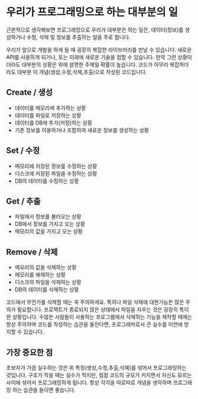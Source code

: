 # 우리가 프로그래밍으로 하는 대부분의 일
근본적으로 생각해보면 프로그래밍으로 우리가 대부분은 하는 일은,
데이터(정보)를 생성하거나 수정, 삭제 및 정보를 추출하는 일을 주로 합니다.

우리가 앞으로 개발을 하게 될 때 굉장히 복잡한 라이브러리를 만날 수 있습니다.
새로운 API를 사용하게 되거나, 또는 미래에 새로운 기술을 접할 수 있습니다.
만약 그런 상황이더라도 대부분의 상황은 위에 설명한 주제일 확률이 높습니다.
코드가 아무리 복잡하더라도 대부분 이 개념(생성,수정,삭제,추출)으로 작성된 코드입니다.

## Create / 생성
- 데이터를 메모리에 추가하는 상황
- 데이터를 파일로 저장하는 상황
- 데이터를 DB에 추가(저장)하는 상황
- 기존 정보를 이용하거나 조합하여 새로운 정보를 생성하는 상황

## Set / 수정
- 메모리에 저장된 정보를 수정하는 상황
- 디스크에 저장된 파일을 수정하는 상황
- DB의 데이터를 수정하는 상황

## Get / 추출
- 파일에서 정보를 불러오는 상황
- DB에서 정보를 가지고 오는 상황
- 메모리의 값을 가지고 오는 상황

## Remove / 삭제
- 메모리의 값을 삭제하는 상황
- 메모리를 해제하는 상황
- 디스크의 파일을 삭제하는 상황
- DB의 데이터를 삭제하는 상황

코드에서 무언가를 삭제할 때는 꼭 주의하세요.
특히나 파일 삭제에 대한기능은 많은 주의가 필요합니다.
프로젝트가 종료되지 않은 상태에서 파일을 지우는 것은 굉장히 특이한 상황입니다.
수많은 사람들이 사용하는 프로그램에서 삭제하는 기능을 제작할 때에는 항상 주의하며 코드를 작성하는 습관을 들인다면, 프로그래머로서 큰 실수를 미연에 방지할 수 있습니다.

## 가장 중요한 점
초보자가 가끔 실수하는 것은 위 특징(생성,수정,추출,삭졔)를 섞어서 프로그래밍하는 것입니다.
구조가 작을 때는 실수가 적지만, 점점 코드의 규모가 커지면서 자신도 모르는 사이에 섞어서 프로그래밍하게 됩니다.
항상 각각을 따로따로 개념을 생각하며 프로그래밍 하는 습관을 들이면 좋습니다.